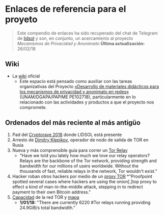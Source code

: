 # Enlaces de referencia para el proyeto
> Este compendio de enlaces ha sido recuperado del chat de Telegram de [lidsol](t.me/lidsol) y son, en conjunto, un acercamiento al proyecto _Mecanismos de Privacidad y Anonimato_
> __Última actualización:__ 26/02/18

## Wiki
* La [wiki](https://wiki.priv-anon.unam.mx/) oficial
	* Este espacio está pensado como auxiliar con las tareas organizativas del Proyecto [«Desarrollo de materiales didácticos para los mecanismos de privacidad y anonimato en redes»](https://www.priv-anon.unam.mx/) (UNAM/DGAPA/PAPIME PE102718), particularmente en lo relacionado con las actividades y productos a que el proyecto nos compromete.

## Ordenados del más reciente al más antigüo
1. Pad del [Cryptorave 2018](https://pad.riseup.net/p/cryptorave2018_tor_tails) donde LIDSOL está presente
2. Arresto de [Dimitry Klepikov](https://lists.torproject.org/pipermail/tor-talk/2018-February/043981.html), operador de nodo de salida de TOR en Rusia
3. Nueva y más comprensible guia para correr un [Tor Relay](https://blog.torproject.org/new-guide-running-tor-relay)
	* "Have we told you lately how much we love our relay operators? Relays are the backbone of the Tor network, providing strength and bandwidth for our millions of users worldwide. Without the thousands of fast, reliable relays in the network, Tor wouldn't exist."
4. Hacker roban otros hackers por medio de un [proxy TOR](https://www.infosecurity-magazine.com/news/hackers-steal-ransomware-payments/)
	*"Proofpoint spotted several cases where hackers are using the onion[.]top proxy to effect a kind of man-in-the-middle attack, stepping in to redirect payment to their own Bitcoin address."
5. [Capacidad](https://metrics.torproject.org/networksize.html) de la red TOR y [mapa](https://twitter.com/TorAtlas/status/947990454511030275)
	* __1/01/18:__ "There are currently 6220 #Tor relays running providing 24.9GiB/s total bandwidth."

